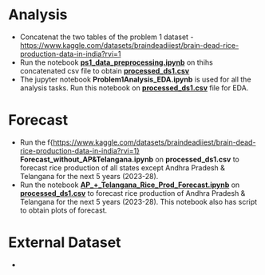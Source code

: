# Analysis
* Concatenat the two tables of the problem 1 dataset - https://www.kaggle.com/datasets/braindeadiiest/brain-dead-rice-production-data-in-india?rvi=1
* Run the notebook **[ps1_data_preprocessing.ipynb](ps1_data_preprocessing.ipynb)** on thihs concatenated csv file to obtain **[processed_ds1.csv](processed_ds1.csv)**
* The jupyter notebook **Problem1Analysis_EDA.ipynb** is used for all the analysis tasks. Run this notebook on **[processed_ds1.csv](processed_ds1.csv)** file for EDA.

# Forecast
* Run the f{https://www.kaggle.com/datasets/braindeadiiest/brain-dead-rice-production-data-in-india?rvi=1} **Forecast_without_AP&Telangana.ipynb** on **processed_ds1.csv** to forecast rice production of all states except Andhra Pradesh & Telangana for the next 5 years (2023-28).
* Run the notebook **[AP_+_Telangana_Rice_Prod_Forecast.ipynb](AP_+_Telangana_Rice_Prod_Forecast.ipynb)** on **[processed_ds1.csv](processed_ds1.csv)** to forecast rice production of Andhra Pradesh & Telangana for the next 5 years (2023-28). This notebook also has script to obtain plots of forecast.

# External Dataset
* 
